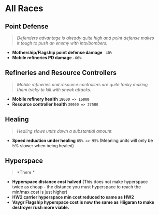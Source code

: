 # All Races

## Point Defense
> *Defenders advantage is already quite high and point defense makes it tough to push an enemy with ints/bombers.*
* **Mothership/Flagship point defense damage** `-40%`
* **Mobile refineries PD damage** `-66%`

## Refineries and Resource Controllers
> *Mobile refineries and resource controllers are quite tanky making them tricky to kill with sneak attacks.*
* **Mobile refinery health** `18000 => 16000`
* **Resource controller health** `30000 => 27500`

## Healing
> *Healing slows units down a substantial amount.*
* **Speed reduction under healing** `65% => 95%` (Meaning units will only be 5% slower when being healed)

## Hyperspace
> *There *
* **Hyperspace distance cost halved** (This does not make hyperspace twice as cheap - the distance you must hyperspace to reach the min/max cost is just higher)
* **HW2 carrier hyperspace min cost reduced to same as HW2**
* **Vaygr Flagship hyperspace cost is now the same as Hiigaran to make destroyer rush more viable.**
